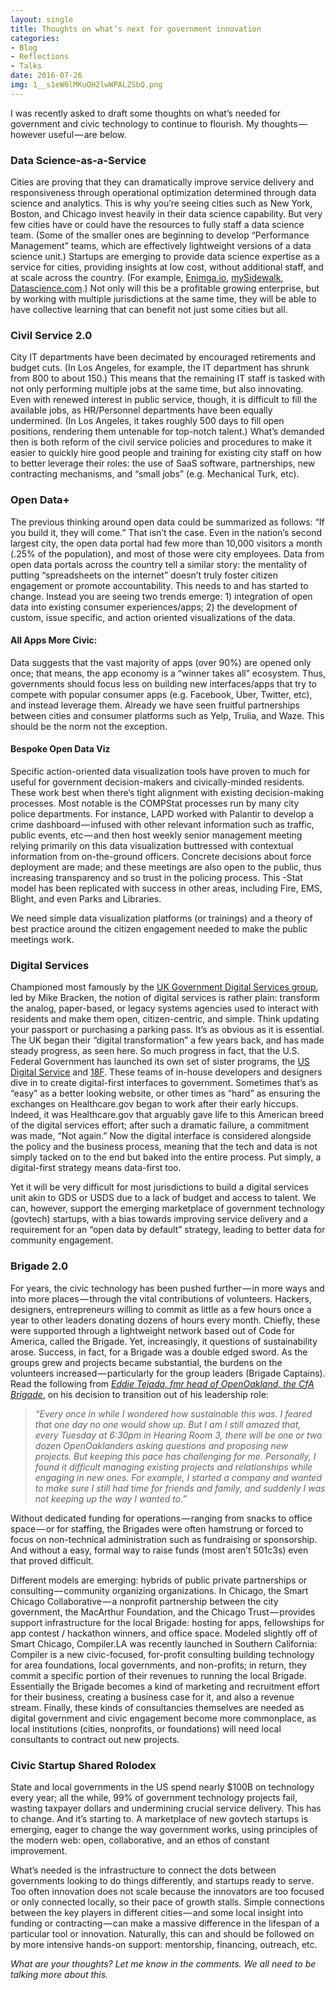 ```yaml
---
layout: single
title: Thoughts on what’s next for government innovation
categories: 
- Blog
- Reflections
- Talks
date: 2016-07-26
img: 1__s1eW0lMKuOH2lwWPALZSbQ.png
---
```

I was recently asked to draft some thoughts on what’s needed for government and civic technology to continue to flourish. My thoughts — however useful — are below.

### Data Science-as-a-Service

Cities are proving that they can dramatically improve service delivery and responsiveness through operational optimization determined through data science and analytics. This is why you’re seeing cities such as New York, Boston, and Chicago invest heavily in their data science capability. But very few cities have or could have the resources to fully staff a data science team. (Some of the smaller ones are beginning to develop “Performance Management” teams, which are effectively lightweight versions of a data science unit.) Startups are emerging to provide data science expertise as a service for cities, providing insights at low cost, without additional staff, and at scale across the country. (For example, [Enimga.io](http://enigma.io), [mySidewalk](http://mysidewalk.com), [Datascience.com](http://Datascience.com).) Not only will this be a profitable growing enterprise, but by working with multiple jurisdictions at the same time, they will be able to have collective learning that can benefit not just some cities but all.

### Civil Service 2.0

City IT departments have been decimated by encouraged retirements and budget cuts. (In Los Angeles, for example, the IT department has shrunk from 800 to about 150.) This means that the remaining IT staff is tasked with not only performing multiple jobs at the same time, but also innovating. Even with renewed interest in public service, though, it is difficult to fill the available jobs, as HR/Personnel departments have been equally undermined. (In Los Angeles, it takes roughly 500 days to fill open positions, rendering them untenable for top-notch talent.) What’s demanded then is both reform of the civil service policies and procedures to make it easier to quickly hire good people and training for existing city staff on how to better leverage their roles: the use of SaaS software, partnerships, new contracting mechanisms, and “small jobs” (e.g. Mechanical Turk, etc).

### Open Data+

The previous thinking around open data could be summarized as follows: “If you build it, they will come.” That isn’t the case. Even in the nation’s second largest city, the open data portal had few more than 10,000 visitors a month (.25% of the population), and most of those were city employees. Data from open data portals across the country tell a similar story: the mentality of putting “spreadsheets on the internet” doesn’t truly foster citizen engagement or promote accountability. This needs to and has started to change. Instead you are seeing two trends emerge: 1) integration of open data into existing consumer experiences/apps; 2) the development of custom, issue specific, and action oriented visualizations of the data.

#### All Apps More Civic:

Data suggests that the vast majority of apps (over 90%) are opened only once; that means, the app economy is a “winner takes all” ecosystem. Thus, governments should focus less on building new interfaces/apps that try to compete with popular consumer apps (e.g. Facebook, Uber, Twitter, etc), and instead leverage them. Already we have seen fruitful partnerships between cities and consumer platforms such as Yelp, Trulia, and Waze. This should be the norm not the exception.

#### Bespoke Open Data Viz

Specific action-oriented data visualization tools have proven to much for useful for government decision-makers and civically-minded residents. These work best when there’s tight alignment with existing decision-making processes. Most notable is the COMPStat processes run by many city police departments. For instance, LAPD worked with Palantir to develop a crime dashboard — infused with other relevant information such as traffic, public events, etc — and then host weekly senior management meeting relying primarily on this data visualization buttressed with contextual information from on-the-ground officers. Concrete decisions about force deployment are made; and these meetings are also open to the public, thus increasing transparency and so trust in the policing process. This -Stat model has been replicated with success in other areas, including Fire, EMS, Blight, and even Parks and Libraries.

We need simple data visualization platforms (or trainings) and a theory of best practice around the citizen engagement needed to make the public meetings work.

### Digital Services

Championed most famously by the [UK Government Digital Services group](https://gds.blog.gov.uk/), led by Mike Bracken, the notion of digital services is rather plain: transform the analog, paper-based, or legacy systems agencies used to interact with residents and make them open, citizen-centric, and simple. Think updating your passport or purchasing a parking pass. It’s as obvious as it is essential. The UK began their “digital transformation” a few years back, and has made steady progress, as seen here. So much progress in fact, that the U.S. Federal Government has launched its own set of sister programs, the [US Digital Service](https://www.whitehouse.gov/digital/united-states-digital-service) and [18F](https://18f.gsa.gov/). These teams of in-house developers and designers dive in to create digital-first interfaces to government. Sometimes that’s as “easy” as a better looking website, or other times as “hard” as ensuring the exchanges on Healthcare.gov began to work after their early hiccups. Indeed, it was Healthcare.gov that arguably gave life to this American breed of the digital services effort; after such a dramatic failure, a commitment was made, “Not again.” Now the digital interface is considered alongside the policy and the business process, meaning that the tech and data is not simply tacked on to the end but baked into the entire process. Put simply, a digital-first strategy means data-first too.

Yet it will be very difficult for most jurisdictions to build a digital services unit akin to GDS or USDS due to a lack of budget and access to talent. We can, however, support the emerging marketplace of government technology (govtech) startups, with a bias towards improving service delivery and a requirement for an “open data by default” strategy, leading to better data for community engagement.

### Brigade 2.0

For years, the civic technology has been pushed further — in more ways and into more places — through the vital contributions of volunteers. Hackers, designers, entrepreneurs willing to commit as little as a few hours once a year to other leaders donating dozens of hours every month. Chiefly, these were supported through a lightweight network based out of Code for America, called the Brigade. Yet, increasingly, it questions of sustainability arose. Success, in fact, for a Brigade was a double edged sword. As the groups grew and projects became substantial, the burdens on the volunteers increased — particularly for the group leaders (Brigade Captains). Read the following from [_Eddie Tejada, fmr head of OpenOakland, the CfA Brigade_](https://medium.com/@eddietejeda/so-long-farewell-openoakland-5f4be133f2a1#.jdc9o1isl), on his decision to transition out of his leadership role:

> _“Every once in while I wondered how sustainable this was. I feared that one day no one would show up. But I am I still amazed that, every Tuesday at 6:30pm in Hearing Room 3, there will be one or two dozen OpenOaklanders asking questions and proposing new projects. But keeping this pace has challenging for me. Personally, I found it difficult managing existing projects and relationships while engaging in new ones. For example, I started a company and wanted to make sure I still had time for friends and family, and suddenly I was not keeping up the way I wanted to.”_

Without dedicated funding for operations — ranging from snacks to office space — or for staffing, the Brigades were often hamstrung or forced to focus on non-technical administration such as fundraising or sponsorship. And without a easy, formal way to raise funds (most aren’t 501c3s) even that proved difficult.

Different models are emerging: hybrids of public private partnerships or consulting — community organizing organizations. In Chicago, the Smart Chicago Collaborative — a nonprofit partnership between the city government, the MacArthur Foundation, and the Chicago Trust — provides support infrastructure for the local Brigade: hosting for apps, fellowships for app contest / hackathon winners, and office space. Modeled slightly off of Smart Chicago, Compiler.LA was recently launched in Southern California: Compiler is a new civic-focused, for-profit consulting building technology for area foundations, local governments, and non-profits; in return, they commit a specific portion of their revenues to running the local Brigade. Essentially the Brigade becomes a kind of marketing and recruitment effort for their business, creating a business case for it, and also a revenue stream. Finally, these kinds of consultancies themselves are needed as digital government and civic engagement become more commonplace, as local institutions (cities, nonprofits, or foundations) will need local consultants to contract out new projects.

### Civic Startup Shared Rolodex

State and local governments in the US spend nearly $100B on technology every year; all the while, 99% of government technology projects fail, wasting taxpayer dollars and undermining crucial service delivery. This has to change. And it’s starting to. A marketplace of new govtech startups is emerging, eager to change the way government works, using principles of the modern web: open, collaborative, and an ethos of constant improvement.

What’s needed is the infrastructure to connect the dots between governments looking to do things differently, and startups ready to serve. Too often innovation does not scale because the innovators are too focused or only connected locally, so their pace of growth stalls. Simple connections between the key players in different cities — and some local insight into funding or contracting — can make a massive difference in the lifespan of a particular tool or innovation. Naturally, this can and should be followed on by more intensive hands-on support: mentorship, financing, outreach, etc.

_What are your thoughts? Let me know in the comments. We all need to be talking more about this._
